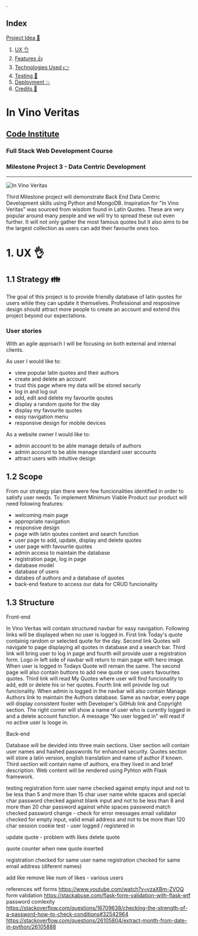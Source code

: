 .<span id="index"></span>
## Index
 <a href="#project">Project Idea 💁</a>
1. <a href="#ux">UX 👌</a>
1. <a href="#features">Features 👍</a>
1. <a href="#technologies">Technologies Used 👉</a>
1. <a href="#testing">Testing 🔧</a>
1. <a href="#deployment">Deployment 💥</a>
1. <a href="#credits">Credits 👋</a>



<span id="project"></span>
# In Vino Veritas
## [Code Institute](https://codeinstitute.net)
### Full Stack Web Development Course
### Milestone Project 3 - Data Centric Development
--------------------------------------
![In Vino Veritas](img/Capture.JPG "In Vino Veritas")

Third Milestone project will demonstrate Back End Data Centric Development skills using Python and MongoDB.
Inspiration for "In Vino Veritas" was sourced from wisdom found in Latin Quotes. These are very popular around many people and we will try to spread these out even further. It will not only gather the most famous quotes but it also aims to be the largest collection as users can add their favourite ones too. 


<span id="ux"></span>
# 1. UX 👌
## 1.1 Strategy 👪

The goal of this project is to provide friendly database of latin quotes for users while they can update it themselves. Professional and resposinve design should attract more people to create an account and extend this project beyond our expectations. 

### User stories

With an agile approach I will be focusing on both external and internal clients.

As user I would like to:

- view popular latin quotes and their authors
- create and delete an account
- trust this page where my data will be stored securly
- log in and log out
- add, edit and delete my favourite qoutes
- display a random quote for the day
- display my favourite quotes
- easy navigation menu
- responsive design for mobile devices

As a website owner I would like to:

 - admin account to be able manage details of authors
 - admin account to be able manage standard user accounts
 - attract users with intuitive design


## 1.2 Scope 

From our strategy plan there were few funcionalities identified in order to satisfy user needs. To implement Minimum Viable Product our product will need folowing features:

- welcoming main page
- appropriate navigation
- responsive design
- page with latin qoutes content and search function
- user page to add, update, display and delete quotes
- user page with favourite quotes
- admin access to maintain the database
- registration page, log in page
- database model
- database of users
- databes of authors and a database of quotes
- back-end feature to access our data for CRUD funcionality

## 1.3 Structure

Front-end

In Vino Veritas will contain structured navbar for easy navigation. Following links will be displayed when no user is logged in. First link Today's quote containig random or selected quote for the day. Second link Quotes will navigate to page displaying all quotes in database and a search bar. Third link will bring user to log in page and fourth will provide user a registration form. Logo in left side of navbar will return to main page with hero image.
When user is logged in Todays Quote will remain the same. The second page will also contain buttons to add new quote or see users favourites quotes. Third link will read My Quotes where user will find funcionality to add, edit or delete his or her quotes. Fourth link will provide log out funcionality.
When admin is logged in the navbar will also contain Manage Authors link to maintain the Authors database.
Same as navbar, every page will display consistent footer with Developer's GitHub link and Copyright section. The right corner will show a name of user who is curently logged in and a delete account function. A message "No user logged in" will read if no active user is looge in.

Back-end

Database will be devided into three main sections. User section will contain user names and hashed  passwords for enhanced security. Quotes section will store a latin version, english translation and name of author if known.  Third section will contain name of authors, era they lived in and brief description.
Web content will be rendered using Pyhton with Flask framework.


testing
registration form
user name checked against empty input and not to be less than 5 and more than 15 char
user name white spaces and special char
password checked against blank input and not to be less than 8 and more than 20 char
password against white spaces
password match checked
password change - check for error messages
email validator checked for empty input, valid email address and not to be more than 120 char
session cookie test - user logged / registered in

update quote - problem with likes
delete quote

quote counter when new quote inserted


registration checked for same user name
registration checked for same email address (diferent names)

add like
remove like
num of likes - various users

references
wtf forms https://www.youtube.com/watch?v=vzaXBm-ZVOQ
form validation https://stackabuse.com/flask-form-validation-with-flask-wtf
password comlexity https://stackoverflow.com/questions/16709638/checking-the-strength-of-a-password-how-to-check-conditions#32542964
https://stackoverflow.com/questions/26105804/extract-month-from-date-in-python/26105888